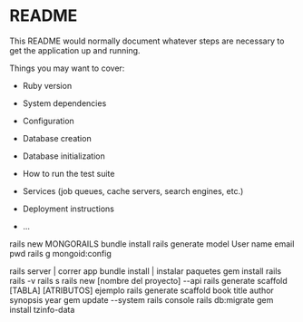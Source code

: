 # README

This README would normally document whatever steps are necessary to get the
application up and running.

Things you may want to cover:

* Ruby version

* System dependencies

* Configuration

* Database creation

* Database initialization

* How to run the test suite

* Services (job queues, cache servers, search engines, etc.)

* Deployment instructions

* ...

rails new MONGORAILS
bundle install
rails generate model User name email pwd
rails g mongoid:config


rails server | correr app
bundle install | instalar paquetes
gem install rails
rails -v
rails s
rails new [nombre del proyecto] --api
rails generate scaffold [TABLA] [ATRIBUTOS] ejemplo rails generate scaffold book title author synopsis year
gem update --system
rails console
rails db:migrate
gem install tzinfo-data
